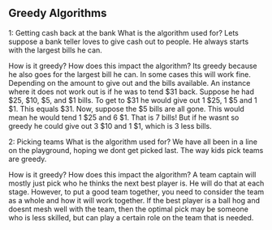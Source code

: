 ## Greedy Algorithms

1: Getting cash back at the bank
What is the algorithm used for?
Lets suppose a bank teller loves to give cash out to people. He always starts with the largest bills he can.

How is it greedy? How does this impact the algorithm?
Its greedy because he also goes for the largest bill he can. In some cases this will work fine. Depending on the amount to give out and the bills available. An instance where it does not work out is if he was to tend $31 back. Suppose he had $25, $10, $5, and $1 bills. To get to $31 he would give out 1 $25, 1 $5 and 1 $1. This equals $31. Now, suppose the $5 bills are all gone. This would mean he would tend 1 $25 and 6 $1. That is 7 bills! But if he wasnt so greedy he could give out 3 $10 and 1 $1, which is 3 less bills.


2: Picking teams
What is the algorithm used for?
We have all been in a line on the playground, hoping we dont get picked last. The way kids pick teams are greedy.

How is it greedy? How does this impact the algorithm?
A team captain will mostly just pick who he thinks the next best player is. He will do that at each stage. However, to put a good team together, you need to consider the team as a whole and how it will work together. If the best player is a ball hog and doesnt mesh well with the team, then the optimal pick may be someone who is less skilled, but can play a certain role on the team that is needed.
